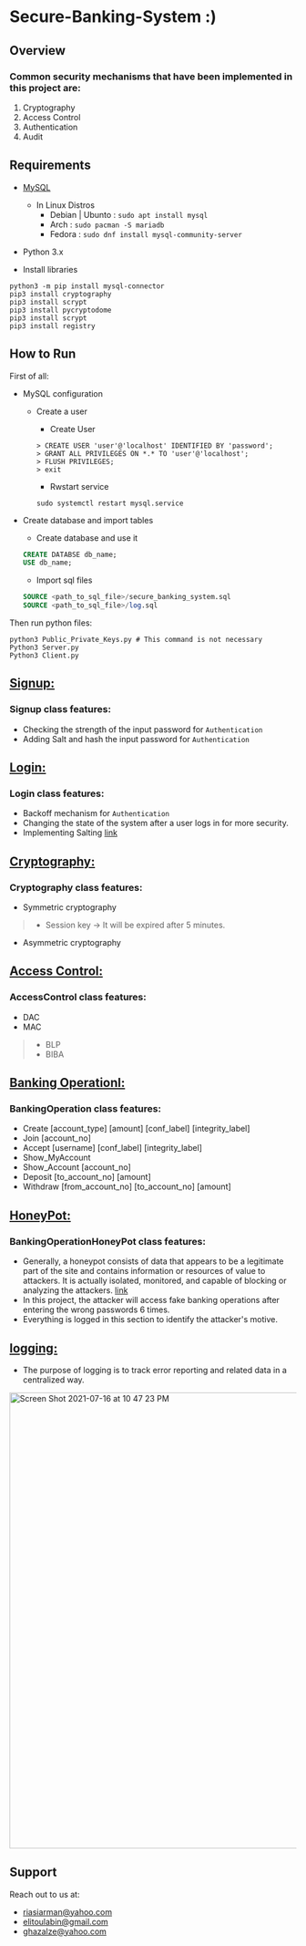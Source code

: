 # Secure-Banking-System :)

## Overview
### Common security mechanisms that have been implemented in this project are:
1. Cryptography 
2. Access Control
3. Authentication
4. Audit

## Requirements
- [MySQL](https://www.mysql.com)
    - In Linux Distros
        - Debian | Ubunto : `sudo apt install mysql`
        - Arch : `sudo pacman -S mariadb`
        - Fedora : `sudo dnf install mysql-community-server`

- Python 3.x

- Install libraries
```
python3 -m pip install mysql-connector
pip3 install cryptography
pip3 install scrypt
pip3 install pycryptodome
pip3 install scrypt
pip3 install registry
```

## How to Run
First of all:
- MySQL configuration
    - Create a user        
        - Create User
        
        ```mariadb
        > CREATE USER 'user'@'localhost' IDENTIFIED BY 'password';
        > GRANT ALL PRIVILEGES ON *.* TO 'user'@'localhost';
        > FLUSH PRIVILEGES;
        > exit
        ```
        
        - Rwstart service

       `sudo systemctl restart mysql.service`

- Create database and import tables
    - Create database and use it
    
     ```sql
     CREATE DATABSE db_name;
     USE db_name;
     ```
        
    - Import sql files

    ```sql
    SOURCE <path_to_sql_file>/secure_banking_system.sql
    SOURCE <path_to_sql_file>/log.sql
     ```

Then run python files:
```shell
python3 Public_Private_Keys.py # This command is not necessary
Python3 Server.py
Python3 Client.py
```


## [Signup:](https://github.com/arman324/Secure-Banking-System/blob/main/Signup.py)
### Signup class features:
* Checking the strength of the input password for `Authentication`
* Adding Salt and hash the input password for `Authentication`

## [Login:](https://github.com/arman324/Secure-Banking-System/blob/main/Login.py)
### Login class features:
* Backoff mechanism for `Authentication`
* Changing the state of the system after a user logs in for more security.
* Implementing Salting [link](https://www.geeksforgeeks.org/implementing-salting/)

## [Cryptography:](https://github.com/arman324/Secure-Banking-System/blob/main/Cryptography.py)
### Cryptography class features:
* Symmetric cryptography
>* Session key -> It will be expired after 5 minutes.
* Asymmetric cryptography

## [Access Control:](https://github.com/arman324/Secure-Banking-System/blob/main/AccessControl.py)
### AccessControl class features:
* DAC
* MAC
>* BLP
>* BIBA

## [Banking Operationl:](https://github.com/arman324/Secure-Banking-System/blob/main/BankingOperation.py)
### BankingOperation class features:
* Create [account_type] [amount] [conf_label] [integrity_label]
* Join [account_no]
* Accept [username] [conf_label] [integrity_label]
* Show_MyAccount
* Show_Account [account_no]
* Deposit  [to_account_no] [amount]
* Withdraw [from_account_no] [to_account_no] [amount]

## [HoneyPot:](https://github.com/arman324/Secure-Banking-System/blob/main/BankingOperationHoneyPot.py)
### BankingOperationHoneyPot class features:
* Generally, a honeypot consists of data that appears to be a legitimate part of the site and contains information or resources of value to attackers. It is actually isolated, monitored, and capable of blocking or analyzing the attackers. [link](https://en.wikipedia.org/wiki/Honeypot_(computing)) 
* In this project, the attacker will access fake banking operations after entering the wrong passwords 6 times.
* Everything is logged in this section to identify the attacker's motive.

## [logging:](https://github.com/arman324/Secure-Banking-System/blob/6acfcfe8c522cd957e8d13a66779544db80c978c/MysqlConnection.py#L375)
* The purpose of logging is to track error reporting and related data in a centralized way.

<img width="800" alt="Screen Shot 2021-07-16 at 10 47 23 PM" src="https://user-images.githubusercontent.com/35253872/125991697-fdaad7f7-d44a-452d-aabd-49fe0daaa3de.png">



## Support
Reach out to us at:
* riasiarman@yahoo.com
* elitoulabin@gmail.com
* ghazalze@yahoo.com
